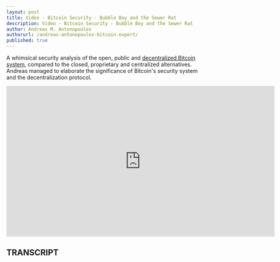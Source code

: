 ```yaml
---
layout: post
title: Video - Bitcoin Security - Bubble Boy and the Sewer Rat
description: Video - Bitcoin Security - Bubble Boy and the Sewer Rat
author: Andreas M. Antonopoulos
authorurl: /andreas-antonopoulos-bitcoin-expert/
published: true
---
```


<p>A whimsical security analysis of the open, public and <a href="/video-re-decentralized-web/">decentralized Bitcoin system</a>, compared to the closed, proprietary and centralized alternatives. Andreas managed to elaborate the significance of Bitcoin's security system and the decentralization protocol.</p>

<center><iframe width="700" height="394" src="https://www.youtube.com/embed/810aKcfM__Q?list=PLPQwGV1aLnTthcG265_FYSaV24hFScvC0" frameborder="0" allowfullscreen></iframe></center>

<h2>TRANSCRIPT</h2>
